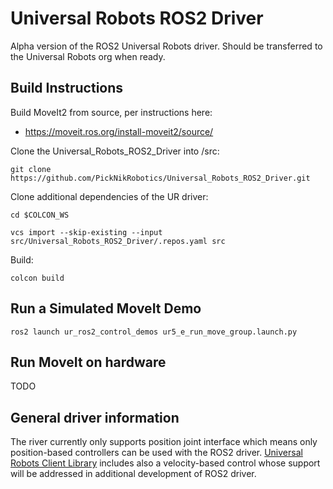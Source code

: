 # Universal Robots ROS2 Driver

Alpha version of the ROS2 Universal Robots driver. Should be transferred to the Universal Robots org when ready.

## Build Instructions

Build MoveIt2 from source, per instructions here:

- https://moveit.ros.org/install-moveit2/source/

Clone the Universal_Robots_ROS2_Driver into /src:

`git clone https://github.com/PickNikRobotics/Universal_Robots_ROS2_Driver.git`

Clone additional dependencies of the UR driver:

`cd $COLCON_WS`

`vcs import --skip-existing --input src/Universal_Robots_ROS2_Driver/.repos.yaml src`

Build:

`colcon build`

## Run a Simulated MoveIt Demo

`ros2 launch ur_ros2_control_demos ur5_e_run_move_group.launch.py`

## Run MoveIt on hardware

TODO

## General driver information
The river currently only supports position joint interface which means only position-based controllers can be used with 
the ROS2 driver. [Universal Robots Client Library](https://github.com/UniversalRobots/Universal_Robots_Client_Library) includes also a
velocity-based control whose support will be addressed in additional development of ROS2 driver.

